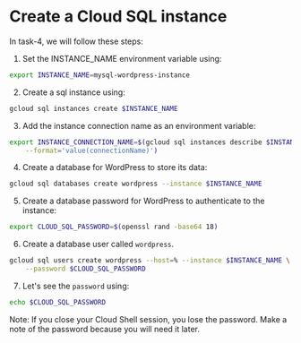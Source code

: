 # Create a Cloud SQL instance

In task-4, we will follow these steps:

1. Set the INSTANCE_NAME environment variable using:
```bash
export INSTANCE_NAME=mysql-wordpress-instance
```
2. Create a sql instance using:
```bash
gcloud sql instances create $INSTANCE_NAME
```
3. Add the instance connection name as an environment variable:
```bash
export INSTANCE_CONNECTION_NAME=$(gcloud sql instances describe $INSTANCE_NAME \
    --format='value(connectionName)')
```
4. Create a database for WordPress to store its data:
```bash
gcloud sql databases create wordpress --instance $INSTANCE_NAME
```
5. Create a database password for WordPress to authenticate to the instance:
```bash
export CLOUD_SQL_PASSWORD=$(openssl rand -base64 18)
```
6. Create a database user called `wordpress`.
```bash
gcloud sql users create wordpress --host=% --instance $INSTANCE_NAME \
    --password $CLOUD_SQL_PASSWORD
```
7. Let's see the `password` using:
```bash
echo $CLOUD_SQL_PASSWORD
```
Note:
If you close your Cloud Shell session, you lose the password. Make a note of the password because you will need it later.
